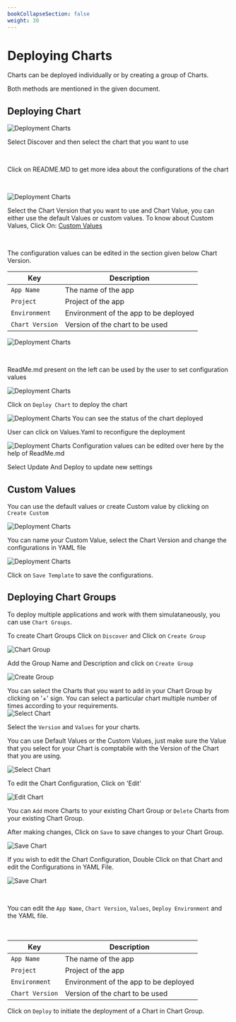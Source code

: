 ```yaml
---
bookCollapseSection: false
weight: 30
---
```

# Deploying Charts

Charts can be deployed individually or by creating a group of Charts.

Both methods are mentioned in the given document.


## Deploying Chart

![Deployment Charts](./depchart1.JPG "Deployment Charts")

Select Discover and then select the chart that you want to use

<br>

Click on README.MD to get more idea about the configurations of the chart

<br>

![Deployment Charts](./custom.jpg "Deployment Charts")


Select the Chart Version that you want to use and Chart Value, you can either use the default Values or custom values.
To know about Custom Values, Click On: [Custom Values](https://docs.devtron.ai/docs/deploying-charts/#custom-values)



<br>



The configuration values can be edited in the section given below Chart Version.

Key | Description
----|----
`App Name` | The name of the app
`Project` | Project of the app
`Environment` |Environment of the app to be deployed
`Chart Version` | Version of the chart to be used


![Deployment Charts](./depchart4config.JPG "Deployment Charts")

<br>

ReadMe.md present on the left can be used by the user to set configuration values



![Deployment Charts](./depchart4readme.JPG "Deployment Charts")
<br>

Click on `Deploy Chart` to deploy the chart


![Deployment Charts](./depchartdeployedredo.JPG "Deployment Charts")
You can see the status of the chart deployed

User can click on Values.Yaml to reconfigure the deployment



![Deployment Charts](./depchartreconfig.JPG "Deployment Charts")
Configuration values can be edited over here by the help of ReadMe.md

Select Update And Deploy to update new settings

##  Custom Values

You can use the default values or create Custom value by clicking on ` Create Custom`

![Deployment Charts](./custom.jpg "Deployment Charts")

You can name your Custom Value, select the Chart Version and change the configurations in YAML file 

![Deployment Charts](./custom_val.jpg "Deployment Charts")

Click on `Save Template` to save the configurations.



## Deploying Chart Groups 

To deploy multiple applications and work with them simulataneously, you can use `Chart Groups`.

To create Chart Groups 
Click on  `Discover` and Click on `Create Group`

![Chart Group](./screen2.jpg  "Chart Groups")

Add the Group Name and Description and click on `Create Group`

![Create Group](./create_group.jpg  "Create Groups")

You can select the Charts that you want to add in your Chart Group by clicking on '+' sign. 
You can select a particular chart multiple number of times according to your requirements.
<br>
![Select Chart ](./select_charts.jpg  "Select Charts")

Select the `Version` and `Values` for your charts.

You can use Default Values or the Custom Values, just make sure the Value that you select for your Chart is comptabile with the Version of the Chart that you are using.

![Select Chart ](./select_charts2.jpg  "Select Charts")


To edit the Chart Configuration, Click on 'Edit'

![Edit Chart ](./edit_group.jpg  "Edit Charts")

You can `Add` more Charts to your existing Chart Group or `Delete` Charts from your existing Chart Group. 

After making changes, Click on `Save` to save changes to your Chart Group. 

![Save Chart ](./edit_group2.jpg  "Save Charts")

If you wish to edit the Chart Configuration, Double Click on that Chart and edit the Configurations in YAML File.

![Save Chart ](./edit_chart1.jpg  "Save Charts")

<br>

You can edit the `App Name`, `Chart Version`, `Values`, `Deploy Environment` and the YAML file.

<br>

Key | Description
----|----
`App Name` | The name of the app
`Project` | Project of the app
`Environment` |Environment of the app to be deployed
`Chart Version` | Version of the chart to be used



Click on `Deploy` to initiate the deployment of a Chart in Chart Group.
